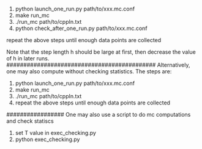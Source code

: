 1. python launch_one_run.py path/to/xxx.mc.conf
2. make run_mc
3. ./run_mc path/to/cppIn.txt
4. python check_after_one_run.py path/to/xxx.mc.conf

repeat the above steps until enough data points are collected

Note that the step length h should be large at first, then decrease the value
of h in later runs.
############################################
Alternatively, one may also compute without checking statistics.
The steps are:
1. python launch_one_run.py path/to/xxx.mc.conf
2. make run_mc
3. ./run_mc path/to/cppIn.txt
4. repeat the above steps until enough data points are collected



#################
One may also use a script to do mc computations and check statiscs
1. set T value in exec_checking.py
2. python exec_checking.py